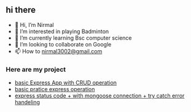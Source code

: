 ## hi there
- 👋 Hi, I’m Nirmal
- 👀 I’m interested in playing Badminton
- 🌱 I’m currently learning Bsc computer science
- 💞️ I’m looking to collaborate on Google
- 📫 How to nirmal3002@gmail.com

### Here are my project
- [basic Express App with CRUD operation](https://github.com/nirmal3002/ExpressProject1)
- [basic pratice express operation](https://github.com/nirmal3002/expressApp2)
- [express status code + with mongoose connection + try catch error handeling](https://github.com/nirmal3002/express-App2)

<!---
nirmal3002/nirmal3002 is a ✨ special ✨ repository because its `README.md` (this file) appears on your GitHub profile.
You can click the Preview link to take a look at your changes.
--->
